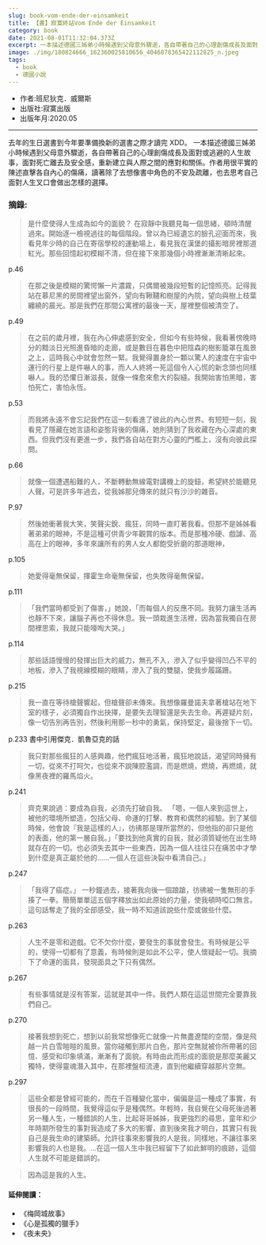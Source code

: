 ```yaml
---
slug: book-vom-ende-der-einsamkeit
title: 【書】寂寞終站Vom Ende der Einsamkeit
category: book
date: 2021-08-01T11:32:04.373Z
excerpt: 一本描述德國三姊弟小時候遇到父母意外驟逝，各自帶著自己的心理創傷成長及面對或逃避的人生故事，面對死亡離去及安全感，重新建立與人際之間的應對和關係。作者用很平實的陳述直擊各自內心的傷痛，讀著除了去想像書中角色的不安及疏離，也去思考自己面對人生叉口會做出怎樣的選擇。
image: ./img/180824666_162360025810656_4046878365422112825_n.jpeg
tags:
  - book
  - 德國小說
---
```


- 作者:班尼狄克．威爾斯
- 出版社:寂寞出版
- 出版年月:2020.05

---

去年的生日選書到今年要準備換新的選書之際才讀完 XDD。
一本描述德國三姊弟小時候遇到父母意外驟逝，各自帶著自己的心理創傷成長及面對或逃避的人生故事，面對死亡離去及安全感，重新建立與人際之間的應對和關係。作者用很平實的陳述直擊各自內心的傷痛，讀著除了去想像書中角色的不安及疏離，也去思考自己面對人生叉口會做出怎樣的選擇。

### 摘錄:

> 是什麼使得人生成為如今的面貌？
> 在寂靜中我聽見每一個思緒，頓時清醒過來。開始逐一檢視過往的每個階段。曾以為已經遺忘的臉孔迎面而來，我看見年少時的自己在寄宿學校的運動場上，看見我在漢堡的攝影暗房裡那道紅光。那些回憶起初模糊不清，但在接下來那幾個小時裡漸漸清晰起來。

p.46

> 在那之後是模糊的驚愕懶一片濃霧，只偶爾被幾段短暫的記憶照亮。記得我站在慕尼黑的房間裡望出窗外，望向有鞦韆和樹屋的內院，望向與樹上枝葉纏繞的晨光。那是我們在那間公寓裡的最後一天，屋裡整個被清空了。

p.49

> 在之前的歲月裡，我在內心伸處感到安全，但如今有些時候，我看著傍晚時分的黯淡日光照進昏暗的走廊，或是數目在暮色中把陰森的樹影籠罩在風景之上，這時我心中就會忽然一緊。我覺得置身於一顆以驚人的速度在宇宙中運行的行星上是件嚇人的事，而人人終將一死這個令人心慌的新念頭也同樣嚇人。我的恐懼日漸滋長，就像一條愈來愈大的裂縫。我開始害怕黑暗，害怕死亡，害怕永恆。

p.53

> 而我將永遠不會忘記我們在這一刻看進了彼此的內心世界。有短短一刻，我看見了隱藏在她言語和姿態背後的傷痛，她則猜到了我收藏在內心深處的東西。但我們沒有更進一步，我們各自站在對方心靈的門檻上，沒有向彼此探問。

p.66

> 就像一個遭遇船難的人，不斷轉動無線電對講機上的旋鈕，希望終於能聽見人聲。可是許多年過去，從我姊那兒傳來的就只有沙沙的雜音。

P.97

> 然後她衝著我大笑，笑聲尖銳、瘋狂，同時一直盯著我看。但那不是姊姊看著弟弟的眼神，不是這種可供青少年觀賞的版本。而是那種冷硬、戲謔、高高在上的眼神，多年來讓所有的男人女人都飽受折磨的那道眼神，

p.105

> 她愛得毫無保留，揮霍生命毫無保留，也失敗得毫無保留。

p.111

> 「我們當時都受到了傷害，」她說，「而每個人的反應不同。我努力讓生活再也靜不下來，讓腦子再也不得休息。我一頭栽進生活裡，因為當我獨自在房間裡思索，我就只能嚎啕大哭。」

p.114

> 那些話語慢慢的發揮出巨大的威力，無孔不入，滲入了似乎變得凹凸不平的地板，滲入了我視線模糊的眼睛，滲入了我的雙腿，使我步履蹣跚。

p.215

> 我一直在等待槍聲響起，但槍聲卻未傳來。我想像羅曼諾夫拿著槍站在地下室的樣子，必須獨自作出抉擇，是要失去理智還是失去生命。再遲疑片刻，像一切告別再告別，然後利用那一秒中的勇氣，保持堅定，最後捨下一切。

p.233 書中引用傑克．凱魯亞克的話

> 我只對那些瘋狂的人感興趣，他們瘋狂地活著，瘋狂地說話，渴望同時擁有一切，從來不打呵欠，也從來不說陳腔濫調，而是燃燒，燃燒，再燃燒，就像黑夜裡的羅馬焰火。

p.241

> 齊克果說過：要成為自我，必須先打破自我。
> 「嗯，一個人來到這世上，被他的環境所塑造，包括父母、命運的打擊、教育和偶然的經驗。到了某個時候，他會說『我是這樣的人』，彷彿那是理所當然的，但他指的卻只是他的表面，他的第一層自我。」「要找到他真實的自我，就必須質疑他在出生時就存在的一切。也必須失去其中一些東西，因為一個人往往只在痛苦中才學到什麼是真正屬於他的......一個人在這些決裂中看清自己。」

p.247

> 「我得了癌症。」
> 一秒鐘過去，接著我向後一個踉蹌，彷彿被一隻無形的手揍了一拳。簡簡單單這五個字釋放出如此原始的力量，使我頓時啞口無言。這句話奪走了我的全部感受，我一時不知道該說些什麼或做些什麼。

p.263

> 人生不是零和遊戲。它不欠你什麼，要發生的事就會發生。有時候是公平的，使得一切都有了意義，有時候則是如此不公平，使人懷疑起一切。我摘下了命運的面具，發現面具之下只有偶然。

p.267

> 有些事情就是沒有答案，這就是其中一件。我們人類在這這世間完全要靠我們自己。

p.270

> 接著我想到死亡，想到以前我常想像死亡就像一片無盡遼闊的空間，像是飛越一片白雪皚皚的風景。當你碰觸到那片白色，那片空無就被你所帶著的回憶、感受和印象填滿，漸漸有了面貌。有時由此而形成的面貌是那麼美麗又獨特，使得靈魂潛入其中，在那裡盤桓流連，直到他繼續穿越那片空無。

p.297

> 這些全都是曾經可能的，而在千百種變化當中，偏偏是這一種成了事實，有很長的一段時間，我覺得這似乎是種偶然。年輕時，我自覺在父母死後過著另一種人生，一種錯誤的人生，比起哥哥姊姊，我更強烈的尋思，童年和少年時期所發生的事對我造成了多大的影響，直到後來我才明白，其實只有我自己是我生命的建築師。允許往事來影響我的人是我，同樣地，不讓往事來影響我的人也是我。...在這一個人生中我已經留下了如此鮮明的痕跡，這個人生就不可能是錯誤的。

> 因為這是我的人生。

#### 延伸閱讀：

- 《梅岡城故事》
- 《心是孤獨的獵手》
- 《夜未央》
